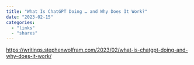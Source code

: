 ```yaml
---
title: "What Is ChatGPT Doing … and Why Does It Work?"
date: "2023-02-15"
categories:
  - "links"
  - "shares"
---
```


https://writings.stephenwolfram.com/2023/02/what-is-chatgpt-doing-and-why-does-it-work/